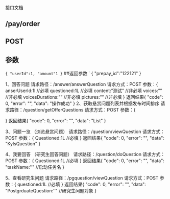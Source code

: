 接口文档
## /pay/order
## POST
## 参数
`
{
"userId":1,
"amount"1
}
`
##返回参数
`
{
"prepay_id":"122121"
}

1、回答问题
请求路径：/answer/answerQuestion
请求方式：POST
参数：{
	anserUserId:1l       //必填
	questioned:1L       //必填
content:”测试”     //非必填
voices:””     		//非必填
voicesDurations:””  //非必填
pictures:””     	//非必填
}
返回结果{
  "code": 0,
  "error": "",
  "data": "操作成功"
}
2、获取悬赏问题列表并根据发布时间排序
请求路径：/question/getOfferQuestions
请求方式：POST
参数：{

}
返回结果{
  "code": 0,
  "error": "",
  "data": "List<KylsQuestion>"
}

3、问题一览 （浏览悬赏问题）
请求路径：/question/viewQuestion
请求方式：POST
参数：{
	Questioned:1L       //必填
}
返回结果{
  "code": 0,
  "error": "",
  "data": "KylsQuestion"
}


4、我要回答 （研究生回答问题）
请求路径：/question/doQuestion
请求方式：POST
参数：{
	Questioned:1L       //必填
}
返回结果{
  "code": 0,
  "error": "",
  "data": "taskName:’’"    //启动任务名
}

5、查看研究生问题
请求路径：/pgquestion/viewQuestion
请求方式：POST
参数：{
	questioned:1L       //必填
}
返回结果{
  "code": 0,
  "error": "",
  "data": "PostgrduateQuestion:’’"    //研究生问题对象
}

